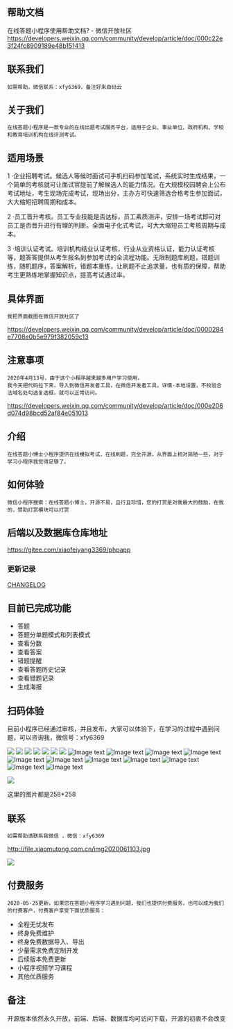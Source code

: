 ## 帮助文档

在线答题小程序使用帮助文档? - 微信开放社区 https://developers.weixin.qq.com/community/develop/article/doc/000c22e3f24fc8909189e48b151413
    


##  联系我们
    如需帮助，微信联系：xfy6369，备注好来自码云
##  关于我们
    在线答题小程序是一款专业的在线出题考试服务平台，适用于企业、事业单位、政府机构、学校和教育培训机构在线评测考试。
##  适用场景

1 ·企业招聘考试。候选人等候时面试可手机扫码参加笔试，系统实时生成结果，一个简单的考核就可让面试官提前了解候选人的能力情况。在大规模校园聘会上公布考试地址，考生现场完成考试，现场出分，主办方可快速筛选合格考生参加面试，大大缩短招聘周期和成本。

2 ·员工晋升考核。员工专业技能是否达标，员工素质测评，安排一场考试即可对员工是否晋升进行有理的判断。全面电子化式考试，可大大缩短员工考核周期与成本。

3 ·培训认证考试。培训机构结业认证考核，行业从业资格认证，能力认证考核等，题答答提供从考生报名到参加考试的全流程功能。无限制题库刷题，错题训练，随机题序，答案解析，错题本重练，让刷题不止追求量，也有质的保障，帮助考生更熟练地掌握知识点，提高考试通过率。

## 具体界面
    我把界面截图在微信开放社区了
    
https://developers.weixin.qq.com/community/develop/article/doc/0000284e7708e0b5e979f382059c13

## 注意事项
    2020年4月13号，由于这个小程序越来越多用户学习使用，
    我今天把代码拉下来，导入到微信开发者工具，在微信开发者工具，详情-本地设置，不校验合法域名处勾选复选框，就可以正常访问。
    
https://developers.weixin.qq.com/community/develop/article/doc/000e206d074d98bcd52af84e051013


## 介绍
    在线答题小博士小程序提供在线模拟考试，在线刷题，完全开源，从界面上相对简陋一些，对于学习小程序我觉得足够了。

## 如何体验

    微信小程序搜索：在线答题小博士，开源不易，且行且珍惜，您的打赏是对我最大的鼓励，在我的，赞助打赏模块可以打赏

## 后端以及数据库仓库地址

https://gitee.com/xiaofeiyang3369/phpapp
### 更新记录

[CHANGELOG](./CHANGELOG.md)


## 目前已完成功能
+ 答题
+ 答题分单题模式和列表模式
+ 查看分数
+ 查看答案
+ 错题提醒
+ 查看答题历史记录
+ 查看错题记录
+ 生成海报

## 扫码体验

目前小程序已经通过审核，并且发布，大家可以体验下，在学习的过程中遇到问题，可以咨询我，微信号：xfy6369

![](https://s1.ax1x.com/2020/10/11/0gg3B4.jpg)
![](https://s1.ax1x.com/2020/10/11/0gg99P.jpg)
![](https://images.gitee.com/uploads/images/2020/0806/102759_d425f9e2_1307964.png)
![](https://s1.ax1x.com/2020/08/06/acMsm9.png)
![](https://images.gitee.com/uploads/images/2020/0623/205607_bd546c5e_1307964.png)
![](https://images.gitee.com/uploads/images/2020/0623/205607_6cce2088_1307964.jpeg)
![](https://images.gitee.com/uploads/images/2020/0623/205607_830f291b_1307964.jpeg)
![Image text]( https://s1.ax1x.com/2020/05/26/tiVeP0.jpg)
![Image text]( https://s1.ax1x.com/2020/03/28/GAACKU.jpg)
![Image text]( https://s1.ax1x.com/2020/03/28/GAAe8x.jpg)
![Image text]( https://s1.ax1x.com/2020/03/28/GAAYGt.jpg)
![Image text]( https://s1.ax1x.com/2020/03/28/GAAaM8.jpg)
![Image text]( https://s1.ax1x.com/2020/03/28/GAARMT.jpg)
![Image text]( https://s1.ax1x.com/2020/03/28/GAkz80.jpg)
![Image text]( https://s1.ax1x.com/2020/03/30/GmlB6O.jpg)
![Image text]( https://s1.ax1x.com/2020/03/30/Gm1MEd.jpg)
![Image text]( https://s1.ax1x.com/2020/03/31/GMIP0I.jpg)
![Image text]( https://s1.ax1x.com/2020/05/04/YCzcss.jpg)

![](https://s1.ax1x.com/2020/10/11/0g2qdH.jpg)






这里的图片都是258*258

## 联系
    如需帮助请联系我微信 ，微信：xfy6369
http://file.xiaomutong.com.cn/img2020061103.jpg


![](https://images.gitee.com/uploads/images/2020/0803/224209_de670646_1307964.jpeg)



##  付费服务
   
    2020-05-25更新，如果您在答题小程序学习遇到问题，我们也提供付费服务，也可以成为我们的付费客户，付费客户享受下面优质服务：

+ 全程无忧发布
+ 终身免费维护
+ 终身免费数据导入、导出
+ 少量需求免费定制开发
+ 后续版本免费更新
+ 小程序视频学习课程
+ 其他优质服务


## 备注
   开源版本依然永久开放，前端、后端、数据库均可访问下载，开源的初衷不会改变





